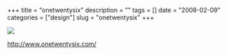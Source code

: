 +++
title = "onetwentysix"
description = ""
tags = []
date = "2008-02-09"
categories = ["design"]
slug = "onetwentysix"
+++


 

  <div id="screens-thumbs" class="clearfix">
    <div class="txt-center" id="design-submission"><a href="http://www.onetwentysix.com/"><img id='bluga-thumbnail-978' class='bluga-thumbnail large' src='//media.konigi.com/bluga/
wt47f27ef606c69_0.jpg'/></a></div>  
  </div>   
<p><a href="http://www.onetwentysix.com/">http://www.onetwentysix.com/</a></p>




